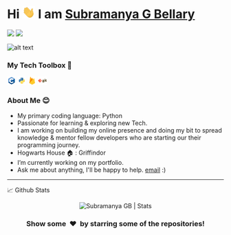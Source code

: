 # Hi <img src="https://raw.githubusercontent.com/ABSphreak/ABSphreak/master/gifs/Hi.gif" width="30px"> I am [Subramanya G Bellary](https://shor.by/Sgb)
[<img height="30" src="https://img.shields.io/badge/twitter-%231DA1F2.svg?&style=for-the-badge&logo=twitter&logoColor=white" />][twitter]
![](https://visitor-badge.glitch.me/badge?page_id=subramanyaSgb)
<!--[<img height="30" src = "https://img.shields.io/badge/Youtube-%23E4405F.svg?&style=for-the-badge&logo=Youtube&logoColor=white">][Youtube] 
[<img height="30" src="https://img.shields.io/badge/linkedin-blue.svg?&style=for-the-badge&logo=linkedin&logoColor=white" />][LinkedIn]-->

![alt text](https://i.imgur.com/a4FV4cr.png) 


### My Tech Toolbox 🧰 

<p align="left">
<code><img height="20" src="https://raw.githubusercontent.com/github/explore/80688e429a7d4ef2fca1e82350fe8e3517d3494d/topics/c/c.png"></code>
<code><img height="20" src="https://raw.githubusercontent.com/github/explore/80688e429a7d4ef2fca1e82350fe8e3517d3494d/topics/python/python.png"></code>
<code><img height="20" src="https://raw.githubusercontent.com/github/explore/80688e429a7d4ef2fca1e82350fe8e3517d3494d/topics/firebase/firebase.png"></code>
<code><img height="20" src="https://raw.githubusercontent.com/github/explore/80688e429a7d4ef2fca1e82350fe8e3517d3494d/topics/git/git.png"></code>
  <!--<img src="https://cdn3.iconfinder.com/data/icons/logos-and-brands-adobe/512/267_Python-512.png" alt="python" width="40" height="40"/> 
<img src="https://upload.wikimedia.org/wikipedia/commons/thumb/6/61/HTML5_logo_and_wordmark.svg/512px-HTML5_logo_and_wordmark.svg.png" alt="html5" height="40"/> 
<img src="https://upload.wikimedia.org/wikipedia/commons/thumb/d/d5/CSS3_logo_and_wordmark.svg/1200px-CSS3_logo_and_wordmark.svg.png" alt="css3" height="40"/> 
<img src="https://i.pinimg.com/originals/99/f8/87/99f887833c475448723d3c9ac16c179b.png" alt="C++" width="40" height="40"/> 
<img src="https://www.vectorlogo.zone/logos/git-scm/git-scm-icon.svg" alt="git" width="40" height="40"/> 
<img src="https://i.pinimg.com/originals/50/f1/58/50f1582a95bdac10f1c3fa295c8b947b.png" alt="mysql" width="40" height="40"/>
<img src="https://cdn3.iconfinder.com/data/icons/logos-and-brands-adobe/512/97_Docker-512.png" alt="Docker" width="40" height="40"/>
<img src="https://upload.wikimedia.org/wikipedia/commons/2/29/Postgresql_elephant.svg" alt="PostGreSQL" width="40" height="40"/>-->
</p>

 
### About Me 😊
* My primary coding language: Python
* Passionate for learning & exploring new Tech.
* I am working on building my online presence and doing my bit to spread knowledge & mentor fellow developers who are starting our their programming journey.
* Hogwarts House 🏠 : Griffindor
* I’m currently working on my portfolio.
* Ask me about anything, I'll be happy to help. [email](mailto:subramanyagbellary@gmail.com) :)

<!-- -->
<!--If you BGMI - add me: -->
<!--* I am currently learning Docker-->
<!--* I'm looking to collaborate on Open source project for Hacktoberfest-->

---

<summary>📈 Github Stats</summary>

<p align="center"> <img src="https://github-readme-stats.vercel.app/api?username=subramanyaSgb&show_icons=true&theme=gotham" alt="Subramanya GB | Stats" />


[twitter]: https://twitter.com/subramanya_gb
[gmail]: https://gmail.com
[Facebook]: https://www.facebook.com/ayushi7rawat

<h3 align="center">Show some &nbsp;❤️&nbsp; by starring some of the repositories!</h3>

